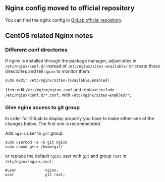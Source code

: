 ## Nginx config moved to official repository

You can find the nginx config in [GitLab official repository][gitlab].

## CentOS related Nginx notes

### Different conf directories

If nginx is installed through the package manager, adjust sites in `/etc/nginx/conf.d/` 
instead of `/etc/nginx/sites-available/` or create those directories and tell `nginx`
to monitor them:

    sudo mkdir /etc/nginx/sites-{available,enabled}

Then edit `/etc/nginx/nginx.conf` and replace `include /etc/nginx/conf.d/*.conf;`
with `/etc/nginx/sites-enabled/*;`

### Give nginx access to git group

In order for GitLab to display properly you have to make either one of the changes
below. The first one is recommended.

Add `nginx` user to `git` group:

    sudo usermod -a -G git nginx
    sudo chmod g+rx /home/git/

or replace the default `nginx` user with `git` and group `root` in `/etc/nginx/nginx.conf`:

    #user             nginx;
    user              git root;

[gitlab]: https://gitlab.com/gitlab-org/gitlab-ce/tree/master/lib/support/nginx "Nginx config for GitLab"
